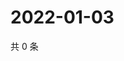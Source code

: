 # 2022-01-03

共 0 条

<!-- BEGIN WEIBO -->
<!-- 最后更新时间 Mon Jan 03 2022 05:12:40 GMT+0800 (China Standard Time) -->

<!-- END WEIBO -->
